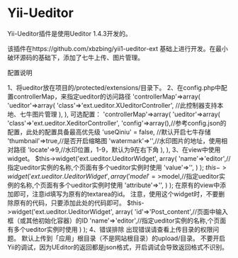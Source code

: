 Yii-Ueditor
===========

Yii-Ueditor插件是使用Ueditor 1.4.3开发的。

该插件在https://github.com/xbzbing/yii1-ueditor-ext 基础上进行开发。在最小破环源码的基础下，添加了七牛上传、图片管理。

配置说明

1、将ueditor放在项目的/protected/extensions/目录下。
2、在config.php中配置controllerMap，来指定ueditor的访问路径
'controllerMap'=>array(
    'ueditor'=>array(
        'class'=>'ext.ueditor.XUeditorController', //此控制器支持本地、七牛图片管理
    ),
),
可选配置：
'controllerMap'=>array(
    'ueditor'=>array(
        'class'=>'ext.ueditor.XeditorController',
        'config'=>array(),//参考config.json的配置，此处的配置具备最高优先级
        'useQiniu' = false, //默认开启七牛存储
        'thumbnail'=>true,//是否开启缩略图
        'watermark'=>'',//水印图片的地址，使用相对路径
        'locate'=>9,//水印位置，1-9，默认为9在右下角
    ),
),
3、在view中使用widget。
$this->widget('ext.ueditor.UeditorWidget',
        array(
                'name'=>'editor',//指定ueditor实例的名称,个页面有多个ueditor实例时使用
                'value'=>'',
        )
);
$this->widget('ext.ueditor.UeditorWidget',
        array(
                'model'=>$model,//指定ueditor实例的名称,个页面有多个ueditor实例时使用
                'attribute'=>'',
        )
);
在原有的view中添加即可，注意id填写为原有的textarea的id。
注意，使用这个widget时，不要删除原有的代码，只要添加此处的代码即可。
$this->widget('ext.ueditor.UeditorWidget',
        array(
                'id'=>'Post_content',//页面中输入框（或其他初始化容器）的ID
                'name'=>'editor',//指定ueditor实例的名称,个页面有多个ueditor实例时使用
        )
);
4、错误排除
出现错误请查看上传目录的权限问题。
默认上传到「应用」根目录（不是网站根目录）的upload/目录。
不要开启Yii的调试，因为UEditor的返回都是json格式，开启调试会导致返回格式不识别。
